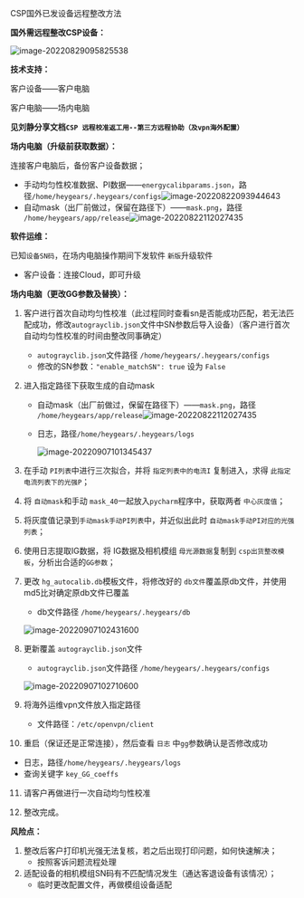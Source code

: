 CSP国外已发设备远程整改方法



**国外需远程整改CSP设备：**

![image-20220829095825538](E:\文档\GitHub\Notiz\CSP海外设备整改.assets\image-20220829095825538.png)





**技术支持：**

客户设备——客户电脑

客户电脑——场内电脑

**见刘静分享文档`CSP 远程校准返工用--第三方远程协助（及vpn海外配置）`**





**场内电脑（升级前获取数据）：**

连接客户电脑后，备份客户设备数据；

- 手动均匀性校准数据、PI数据——`energycalibparams.json`，路径`/home/heygears/.heygears/configs`![image-20220822093944643](E:\文档\GitHub\Notiz\CSP海外设备整改.assets\image-20220822093944643.png)
- 自动mask（出厂前做过，保留在路径下）——`mask.png`，路径 `/home/heygears/app/release`![image-20220822112027435](E:\文档\GitHub\Notiz\CSP海外设备整改.assets\image-20220822112027435.png)



**软件运维：**

已知`设备SN码`，在场内电脑操作期间下发软件 `新版`升级软件

- 客户设备：连接Cloud，即可升级



**场内电脑（更改GG参数及替换）：**

1. 客户进行首次自动均匀性校准（此过程同时查看sn是否能成功匹配，若无法匹配成功，修改`autograyclib.json`文件中SN参数后导入设备）（客户进行首次自动均匀性校准的时间由整改同事确定）

   - `autograyclib.json`文件路径 `/home/heygears/.heygears/configs`
   - 修改的SN参数：`"enable_matchSN": true` 设为 `False`

2. 进入指定路径下获取生成的自动mask

   - 自动mask（出厂前做过，保留在路径下）——`mask.png`，路径 `/home/heygears/app/release`![image-20220822112027435](E:\文档\GitHub\Notiz\CSP海外设备整改.assets\image-20220822112027435.png)

   - 日志，路径`/home/heygears/.heygears/logs`

     ![image-20220907101345437](E:\文档\GitHub\Notiz\CSP海外设备整改.assets\image-20220907101345437.png)

3. 在手动 `PI列表`中进行三次拟合，并将 `指定列表中的电流I` 复制进入，求得 `此指定电流列表下的光强P`；

4. 将 `自动mask`和手动 `mask_40`一起放入`pycharm`程序中，获取两者 `中心灰度值`；

5. 将灰度值记录到`手动mask手动PI列表`中，并近似出此时 `自动mask手动PI对应的光强列表`；

6. 使用日志提取IG数据，将 IG数据及相机模组 `母光源数据`复制到 `csp出货整改模板`，分析出合适的`GG参数`；

7. 更改 `hg_autocalib.db`模板文件，将修改好的 `db文件`覆盖原db文件，并使用md5比对确定原db文件已覆盖

   - db文件路径 `/home/heygears/.heygears/db`

   ![image-20220907102431600](E:\文档\GitHub\Notiz\CSP海外设备整改.assets\image-20220907102431600.png)

8. 更新覆盖 `autograyclib.json`文件

   - `autograyclib.json`文件路径 `/home/heygears/.heygears/configs`

   ![image-20220907102710600](E:\文档\GitHub\Notiz\CSP海外设备整改.assets\image-20220907102710600.png)

9. 将海外运维vpn文件放入指定路径

   - 文件路径：`/etc/openvpn/client`

10. 重启（保证还是正常连接），然后查看 `日志` 中`gg`参数确认是否修改成功

   - 日志，路径`/home/heygears/.heygears/logs`
   - 查询关键字 `key_GG_coeffs`

11. 请客户再做进行一次自动均匀性校准

12. 整改完成。



**风险点：**

1. 整改后客户打印机光强无法复核，若之后出现打印问题，如何快速解决；
   - 按照客诉问题流程处理
2. 适配设备的相机模组SN码有不匹配情况发生（通达客退设备有该情况）；
   - 临时更改配置文件，再做模组设备适配







